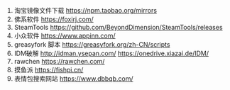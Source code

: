 1. 淘宝镜像文件下载
https://npm.taobao.org/mirrors
2. 佛系软件
https://foxirj.com/
3. SteamTools
https://github.com/BeyondDimension/SteamTools/releases
4. 小众软件
https://www.appinn.com/
5. greasyfork 脚本
https://greasyfork.org/zh-CN/scripts
6. IDM破解
http://idman.ysepan.com/
https://onedrive.xiazai.de/IDM/
7. rawchen
https://rawchen.com/
8. 摸鱼派
https://fishpi.cn/
9. 表情包搜索网站
https://www.dbbqb.com/


